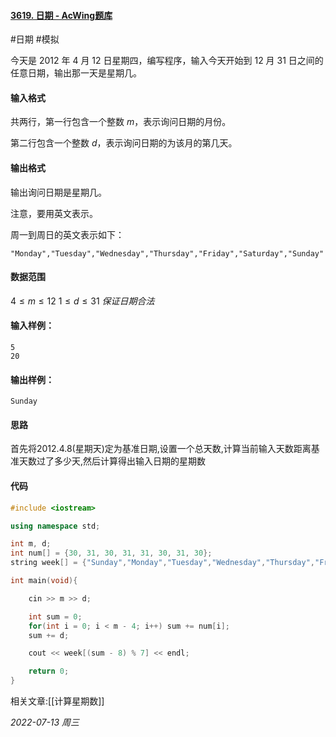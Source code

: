 #### [3619. 日期 - AcWing题库](https://www.acwing.com/problem/content/3622/)

#日期 #模拟 

今天是 2012 年 4 月 12 日星期四，编写程序，输入今天开始到 12 月 31 日之间的任意日期，输出那一天是星期几。

#### 输入格式

共两行，第一行包含一个整数 $m$，表示询问日期的月份。

第二行包含一个整数 $d$，表示询问日期的为该月的第几天。

#### 输出格式

输出询问日期是星期几。

注意，要用英文表示。

周一到周日的英文表示如下：

```
"Monday","Tuesday","Wednesday","Thursday","Friday","Saturday","Sunday"
```

#### 数据范围

$4≤m≤12$
$1≤d≤31$
$保证日期合法$

#### 输入样例：

```
5
20
```

#### 输出样例：

```
Sunday
```

#### 思路

首先将2012.4.8(星期天)定为基准日期,设置一个总天数,计算当前输入天数距离基准天数过了多少天,然后计算得出输入日期的星期数

#### 代码

```cpp
#include <iostream>

using namespace std;

int m, d;
int num[] = {30, 31, 30, 31, 31, 30, 31, 30};
string week[] = {"Sunday","Monday","Tuesday","Wednesday","Thursday","Friday","Saturday"};

int main(void){

    cin >> m >> d;

    int sum = 0;
    for(int i = 0; i < m - 4; i++) sum += num[i];
    sum += d;

    cout << week[(sum - 8) % 7] << endl;

    return 0;
}
```

相关文章:[[计算星期数]]

*2022-07-13 周三*